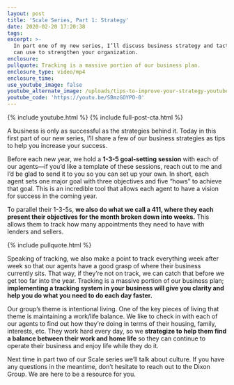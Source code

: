 ```yaml
---
layout: post
title: 'Scale Series, Part 1: Strategy'
date: 2020-02-20 17:20:38
tags:
excerpt: >-
  In part one of my new series, I’ll discuss business strategy and tactics you
  can use to strengthen your organization.
enclosure:
pullquote: Tracking is a massive portion of our business plan.
enclosure_type: video/mp4
enclosure_time:
use_youtube_image: false
youtube_alternate_image: /uploads/tips-to-improve-your-strategy-youtube.jpg
youtube_code: 'https://youtu.be/SBmzGOYPO-0'
---
```


{% include youtube.html %} {% include full-post-cta.html %}

A business is only as successful as the strategies behind it. Today in this first part of our new series, I’ll share a few of our business strategies as tips to help you increase your success.

Before each new year, we hold a **1-3-5 goal-setting session** with each of our agents—if you’d like a template of these sessions, reach out to me and I’d be glad to send it to you so you can set up your own. In short, each agent sets one major goal with three objectives and five “hows” to achieve that goal. This is an incredible tool that allows each agent to have a vision for success in the coming year.

To parallel their 1-3-5s, **we also do what we call a 411, where they each present their objectives for the month broken down into weeks.** This allows them to track how many appointments they need to have with lenders and sellers.

{% include pullquote.html %}

Speaking of tracking, we also make a point to track everything week after week so that our agents have a good grasp of where their business currently sits. That way, if they’re not on track, we can catch that before we get too far into the year. Tracking is a massive portion of our business plan; **implementing a tracking system in your business will give you clarity and help you do what you need to do each day faster.**

Our group’s theme is intentional living. One of the key pieces of living that theme is maintaining a work/life balance. We like to check in with each of our agents to find out how they’re doing in terms of their housing, family, interests, etc. They work hard every day, so we **strategize to help them find a balance between their work and home life** so they can continue to operate their business and enjoy life while they do it.

Next time in part two of our Scale series we’ll talk about culture. If you have any questions in the meantime, don’t hesitate to reach out to the Dixon Group. We are here to be a resource for you.